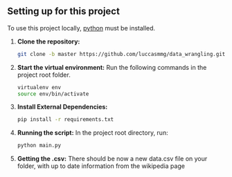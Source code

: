
## Setting up for this project
To use this project locally, [python](https://www.python.org/downloads/) must be installed.

1. **Clone the repository:**
    ```sh
    git clone -b master https://github.com/luccasmmg/data_wrangling.git
    ```

2. **Start the virtual environment:**
    Run the following commands in the project root folder.
    ```sh
    virtualenv env
    source env/bin/activate
    ```

3. **Install External Dependencies:**
    ```sh
    pip install -r requirements.txt
    ```

4. **Running the script:**
      In the project root directory, run:
    ```sh
    python main.py
    ```
4. **Getting the .csv:**
    There should be now a new data.csv file on your folder, with up to date information from the wikipedia page